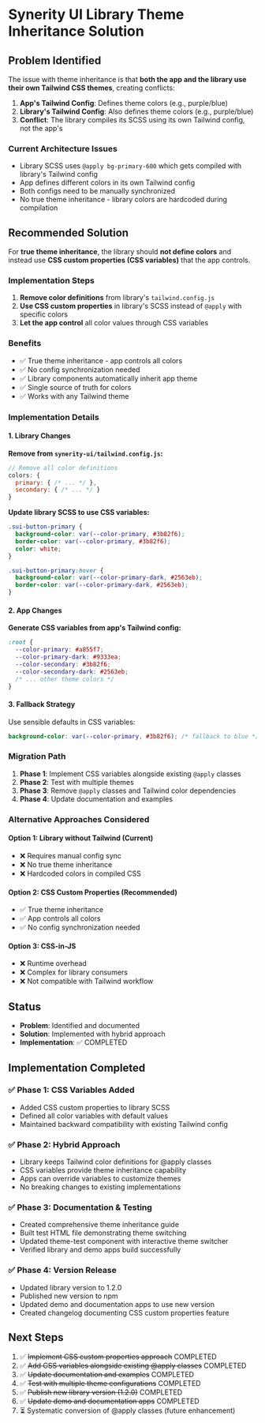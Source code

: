 # Synerity UI Library Theme Inheritance Solution

## Problem Identified

The issue with theme inheritance is that **both the app and the library use their own Tailwind CSS themes**, creating conflicts:

1. **App's Tailwind Config**: Defines theme colors (e.g., purple/blue)
2. **Library's Tailwind Config**: Also defines theme colors (e.g., purple/blue)
3. **Conflict**: The library compiles its SCSS using its own Tailwind config, not the app's

### Current Architecture Issues

- Library SCSS uses `@apply bg-primary-600` which gets compiled with library's Tailwind config
- App defines different colors in its own Tailwind config
- Both configs need to be manually synchronized
- No true theme inheritance - library colors are hardcoded during compilation

## Recommended Solution

For **true theme inheritance**, the library should **not define colors** and instead use **CSS custom properties (CSS variables)** that the app controls.

### Implementation Steps

1. **Remove color definitions** from library's `tailwind.config.js`
2. **Use CSS custom properties** in library's SCSS instead of `@apply` with specific colors
3. **Let the app control** all color values through CSS variables

### Benefits

- ✅ True theme inheritance - app controls all colors
- ✅ No config synchronization needed
- ✅ Library components automatically inherit app theme
- ✅ Single source of truth for colors
- ✅ Works with any Tailwind theme

### Implementation Details

#### 1. Library Changes

**Remove from `synerity-ui/tailwind.config.js`:**
```javascript
// Remove all color definitions
colors: {
  primary: { /* ... */ },
  secondary: { /* ... */ }
}
```

**Update library SCSS to use CSS variables:**
```scss
.sui-button-primary {
  background-color: var(--color-primary, #3b82f6);
  border-color: var(--color-primary, #3b82f6);
  color: white;
}

.sui-button-primary:hover {
  background-color: var(--color-primary-dark, #2563eb);
  border-color: var(--color-primary-dark, #2563eb);
}
```

#### 2. App Changes

**Generate CSS variables from app's Tailwind config:**
```scss
:root {
  --color-primary: #a855f7;
  --color-primary-dark: #9333ea;
  --color-secondary: #3b82f6;
  --color-secondary-dark: #2563eb;
  /* ... other theme colors */
}
```

#### 3. Fallback Strategy

Use sensible defaults in CSS variables:
```scss
background-color: var(--color-primary, #3b82f6); /* fallback to blue */
```

### Migration Path

1. **Phase 1**: Implement CSS variables alongside existing `@apply` classes
2. **Phase 2**: Test with multiple themes
3. **Phase 3**: Remove `@apply` classes and Tailwind color dependencies
4. **Phase 4**: Update documentation and examples

### Alternative Approaches Considered

#### Option 1: Library without Tailwind (Current)
- ❌ Requires manual config sync
- ❌ No true theme inheritance
- ❌ Hardcoded colors in compiled CSS

#### Option 2: CSS Custom Properties (Recommended)
- ✅ True theme inheritance
- ✅ App controls all colors
- ✅ No config synchronization needed

#### Option 3: CSS-in-JS
- ❌ Runtime overhead
- ❌ Complex for library consumers
- ❌ Not compatible with Tailwind workflow

## Status

- **Problem**: Identified and documented
- **Solution**: Implemented with hybrid approach
- **Implementation**: ✅ COMPLETED

## Implementation Completed

### ✅ Phase 1: CSS Variables Added
- Added CSS custom properties to library SCSS
- Defined all color variables with default values
- Maintained backward compatibility with existing Tailwind config

### ✅ Phase 2: Hybrid Approach
- Library keeps Tailwind color definitions for @apply classes
- CSS variables provide theme inheritance capability
- Apps can override variables to customize themes
- No breaking changes to existing implementations

### ✅ Phase 3: Documentation & Testing
- Created comprehensive theme inheritance guide
- Built test HTML file demonstrating theme switching
- Updated theme-test component with interactive theme switcher
- Verified library and demo apps build successfully

### ✅ Phase 4: Version Release
- Updated library version to 1.2.0
- Published new version to npm
- Updated demo and documentation apps to use new version
- Created changelog documenting CSS custom properties feature

## Next Steps

1. ✅ ~~Implement CSS custom properties approach~~ COMPLETED
2. ✅ ~~Add CSS variables alongside existing @apply classes~~ COMPLETED
3. ✅ ~~Update documentation and examples~~ COMPLETED
4. ✅ ~~Test with multiple theme configurations~~ COMPLETED
5. ✅ ~~Publish new library version (1.2.0)~~ COMPLETED
6. ✅ ~~Update demo and documentation apps~~ COMPLETED
7. ⏳ Systematic conversion of @apply classes (future enhancement)
